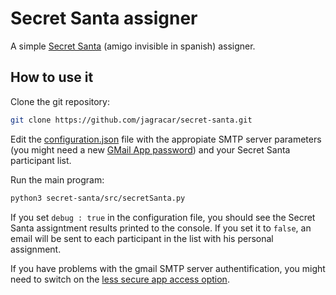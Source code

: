 # Secret Santa assigner

A simple [Secret Santa](https://en.wikipedia.org/wiki/Secret_Santa) (amigo invisible in spanish) assigner. 

## How to use it

Clone the git repository:

``` bash
git clone https://github.com/jagracar/secret-santa.git
```

Edit the [configuration.json](src/configuration.json) file with the appropiate SMTP server parameters (you might need a new [GMail App password](https://support.google.com/accounts/answer/185833)) and your Secret Santa participant list.

Run the main program:

``` bash
python3 secret-santa/src/secretSanta.py
```

If you set `debug : true` in the configuration file, you should see the Secret Santa assigntment results printed to the console. If you set it to `false`, an email will be sent to each participant in the list with his personal assignment.

If you have problems with the gmail SMTP server authentification, you might need to switch on the [less secure app access option](https://myaccount.google.com/lesssecureapps).
